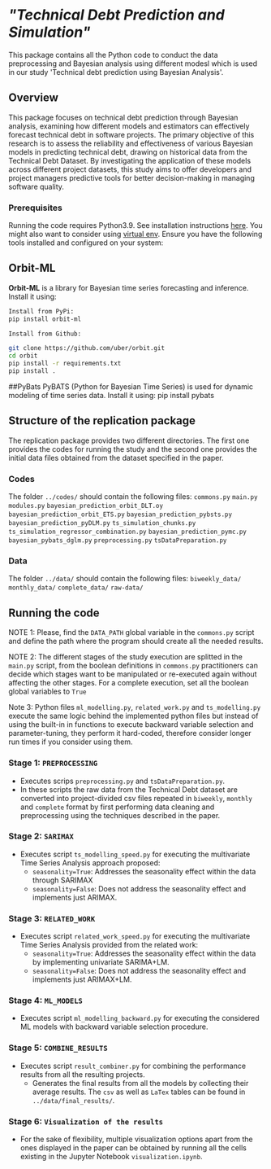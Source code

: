 #  *"Technical Debt Prediction and Simulation"*

This package contains all the Python code to conduct the data preprocessing and Bayesian analysis using different modesl which is used in our study 'Technical debt prediction using Bayesian Analysis'.

## Overview

 This package focuses on technical debt prediction through Bayesian analysis, examining how different models and estimators can effectively forecast technical debt in software projects. The primary objective of this research is to assess the reliability and effectiveness of various Bayesian models in predicting technical debt, drawing on historical data from the Technical Debt Dataset. By investigating the application of these models across different project datasets, this study aims to offer developers and project managers predictive tools for better decision-making in managing software quality. 

### Prerequisites

Running the code requires Python3.9. See installation instructions [here](https://www.python.org/downloads/).
You might also want to consider using [virtual env](https://packaging.python.org/guides/installing-using-pip-and-virtualenv/).
Ensure you have the following tools installed and configured on your system:
## Orbit-ML
**Orbit-ML** is a library for Bayesian time series forecasting and inference. Install it using:
```bash
Install from PyPi:
pip install orbit-ml

Install from Github:

git clone https://github.com/uber/orbit.git
cd orbit
pip install -r requirements.txt
pip install .
```

##PyBats
PyBATS (Python for Bayesian Time Series) is used for dynamic modeling of time series data. Install it using:
pip install pybats



## Structure of the replication package

The replication package provides two different directories. The first one provides the codes for running the study and the second one
provides the initial data files obtained from the dataset specified in the paper.

### Codes

The folder `../codes/` should contain the following files:
```commons.py```
```main.py```
```modules.py```
```bayesian_prediction_orbit_DLT.oy```
```bayesian_prediction_orbit_ETS.py```
```bayesian_prediction_pybsts.py```
```bayesian_prediction_pyDLM.py```
```ts_simulation_chunks.py```
```ts_simulation_regressor_combination.py```
```bayesian_prediction_pymc.py```
```bayesian_pybats_dglm.py```
```preprocessing.py```
```tsDataPreparation.py```

### Data
The folder `../data/` should contain the following files:
```biweekly_data/```
```monthly_data/```
```complete_data/```
```raw-data/```





## Running the code

NOTE 1: Please, find the `DATA_PATH` global variable in the `commons.py` script and define the path where the program should create all the needed results.

NOTE 2: The different stages of the study execution are splitted in the ```main.py``` script, from the boolean definitions in
```commons.py``` practitioners can decide which stages want to be manipulated or re-executed again without affecting the other stages.
For a complete execution, set all the boolean global variables to ```True```

Note 3: Python files ```ml_modelling.py```, ```related_work.py``` and ```ts_modelling.py``` execute the same logic behind the implemented python files but instead of using the built-in in functions to execute backward variable selection and parameter-tuning, they perform it hard-coded, therefore consider longer run times if you consider using them.

### Stage 1: ```PREPROCESSING```

- Executes scrips ```preprocessing.py``` and ```tsDataPreparation.py```.
- In these scripts the raw data from the Technical Debt dataset are converted into project-divided csv files repeated in 
```biweekly```, ```monthly``` and ```complete``` format by first performing data cleaning and preprocessing using the techniques
described in the paper.

### Stage 2: ```SARIMAX```

- Executes script ```ts_modelling_speed.py``` for executing the multivariate Time Series Analysis approach proposed:
  - ```seasonality=True```: Addresses the seasonality effect within the data through SARIMAX
  - ```seasonality=False```: Does not address the seasonality effect and implements just ARIMAX.

### Stage 3: ```RELATED_WORK```

- Executes script ```related_work_speed.py``` for executing the multivariate Time Series Analysis provided from the related work:
  - ```seasonality=True```: Addresses the seasonality effect within the data by implementing univariate SARIMA+LM.
  - ```seasonality=False```: Does not address the seasonality effect and implements just ARIMAX+LM.

### Stage 4: ```ML_MODELS```

- Executes script ```ml_modelling_backward.py``` for executing the considered ML models with backward variable selection procedure.

### Stage 5: ```COMBINE_RESULTS```

- Executes script ```result_combiner.py``` for combining the performance results from all the resulting projects.
  - Generates the final results from all the models by collecting their average results. The ```csv``` as well as ```LaTex``` tables can be found in ```../data/final_results/```.

### Stage 6: ```Visualization of the results```

- For the sake of flexibility, multiple visualization options apart from the ones displayed in the paper can be obtained by running all the cells existing in the Jupyter Notebook ```visualization.ipynb```.


